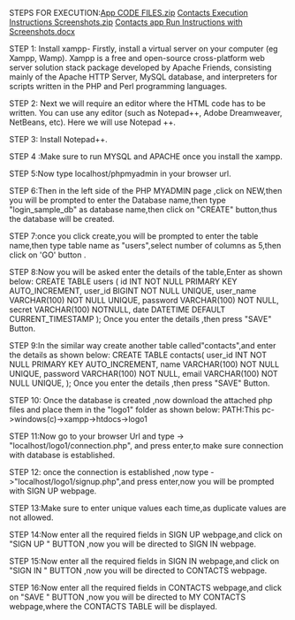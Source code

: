 STEPS FOR EXECUTION:[App CODE FILES.zip](https://github.com/Likith-H/Contacts-APP/files/8255191/App.CODE.FILES.zip)
[Contacts Execution Instructions Screenshots.zip](https://github.com/Likith-H/Contacts-APP/files/8255192/Contacts.Execution.Instructions.Screenshots.zip)
[Contacts app Run Instructions with Screenshots.docx](https://github.com/Likith-H/Contacts-APP/files/8255200/Contacts.app.Run.Instructions.with.Screenshots.docx)


STEP  1: Install xampp- Firstly, install a virtual server on your computer (eg Xampp, Wamp).
 Xampp is a free and open-source cross-platform web server solution stack package developed by Apache Friends, consisting mainly of the Apache HTTP Server, MySQL database, and    interpreters for scripts written in the PHP and Perl programming languages. 

STEP  2: Next we will require an editor where the HTML code has to be written. You can use any editor (such as Notepad++, Adobe Dreamweaver, NetBeans, etc). Here we will use Notepad ++.

STEP 3: Install Notepad++. 

STEP 4 :Make sure to run MYSQL and APACHE once you install the xampp.

STEP 5:Now type localhost/phpmyadmin in your browser url.

STEP 6:Then in the left side of the PHP MYADMIN page ,click on NEW,then you will be prompted to enter the Database name,then type "login_sample_db" as database name,then click on "CREATE" button,thus the database will be created.

STEP 7:once you click create,you will be prompted to  enter the table name,then type table name  as "users",select number of columns as 5,then click on 'GO' button .

STEP 8:Now you will be asked enter the details of the table,Enter as shown below:
CREATE TABLE users (
    id INT NOT NULL PRIMARY KEY AUTO_INCREMENT,
    user_id BIGINT NOT NULL UNIQUE,
    user_name VARCHAR(100) NOT NULL UNIQUE,
    password VARCHAR(100) NOT NULL,
    secret  VARCHAR(100) NOTNULL,
    date DATETIME DEFAULT CURRENT_TIMESTAMP
);
Once you enter the details ,then press "SAVE" Button.

STEP 9:In the similar way create another table called"contacts",and enter the details as shown  below:
CREATE TABLE contacts(
   user_id INT NOT NULL PRIMARY KEY AUTO_INCREMENT,
   name VARCHAR(100) NOT NULL UNIQUE,
   password VARCHAR(100) NOT NULL,
   email VARCHAR(100) NOT NULL UNIQUE,
);
Once you enter the details ,then press "SAVE" Button.

STEP 10: Once the database is created ,now download the attached php files and place them in the "logo1" folder as shown below:
                          PATH:This pc->windows(c)->xampp->htdocs->logo1
                          
STEP 11:Now go to your browser Url and type -> "localhost/logo1/connection.php", and press enter,to make sure connection with database is established.

STEP 12: once the connection is established ,now type ->"localhost/logo1/signup.php",and press enter,now you will be prompted with SIGN UP webpage.

STEP 13:Make sure to enter unique values each time,as duplicate values are not allowed.

STEP 14:Now enter all the required fields in  SIGN UP webpage,and click on "SIGN UP " BUTTON ,now you will be directed to SIGN IN webpage.

STEP 15:Now enter all the required fields in  SIGN IN webpage,and click on "SIGN IN " BUTTON ,now you will be directed to CONTACTS webpage.

STEP 16:Now enter all the required fields in  CONTACTS webpage,and click on "SAVE " BUTTON ,now you will be directed to MY CONTACTS webpage,where the CONTACTS TABLE will be displayed.
